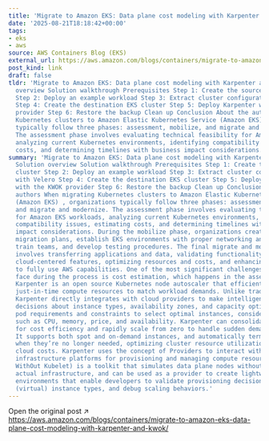 ```yaml
---
title: 'Migrate to Amazon EKS: Data plane cost modeling with Karpenter and KWOK'
date: '2025-08-21T18:18:42+00:00'
tags:
- eks
- aws
source: AWS Containers Blog (EKS)
external_url: https://aws.amazon.com/blogs/containers/migrate-to-amazon-eks-data-plane-cost-modeling-with-karpenter-and-kwok/
post_kind: link
draft: false
tldr: 'Migrate to Amazon EKS: Data plane cost modeling with Karpenter and KWOK Solution
  overview Solution walkthrough Prerequisites Step 1: Create the source EKS cluster
  Step 2: Deploy an example workload Step 3: Extract cluster configuration with Velero
  Step 4: Create the destination EKS cluster Step 5: Deploy Karpenter with the KWOK
  provider Step 6: Restore the backup Clean up Conclusion About the authors When migrating
  Kubernetes clusters to Amazon Elastic Kubernetes Service (Amazon EKS) , organizations
  typically follow three phases: assessment, mobilize, and migrate and modernize.
  The assessment phase involves evaluating technical feasibility for Amazon EKS workloads,
  analyzing current Kubernetes environments, identifying compatibility issues, estimating
  costs, and determining timelines with business impact considerations.'
summary: 'Migrate to Amazon EKS: Data plane cost modeling with Karpenter and KWOK
  Solution overview Solution walkthrough Prerequisites Step 1: Create the source EKS
  cluster Step 2: Deploy an example workload Step 3: Extract cluster configuration
  with Velero Step 4: Create the destination EKS cluster Step 5: Deploy Karpenter
  with the KWOK provider Step 6: Restore the backup Clean up Conclusion About the
  authors When migrating Kubernetes clusters to Amazon Elastic Kubernetes Service
  (Amazon EKS) , organizations typically follow three phases: assessment, mobilize,
  and migrate and modernize. The assessment phase involves evaluating technical feasibility
  for Amazon EKS workloads, analyzing current Kubernetes environments, identifying
  compatibility issues, estimating costs, and determining timelines with business
  impact considerations. During the mobilize phase, organizations create detailed
  migration plans, establish EKS environments with proper networking and security,
  train teams, and develop testing procedures. The final migrate and modernize phase
  involves transferring applications and data, validating functionality, implementing
  cloud-centered features, optimizing resources and costs, and enhancing observability
  to fully use AWS capabilities. One of the most significant challenges organizations
  face during the process is cost estimation, which happens in the assessment phase.
  Karpenter is an open source Kubernetes node autoscaler that efficiently provisions
  just-in-time compute resources to match workload demands. Unlike traditional autoscalers,
  Karpenter directly integrates with cloud providers to make intelligent, real-time
  decisions about instance types, availability zones, and capacity options. It evaluates
  pod requirements and constraints to select optimal instances, considering factors
  such as CPU, memory, price, and availability. Karpenter can consolidate workloads
  for cost efficiency and rapidly scale from zero to handle sudden demand spikes.
  It supports both spot and on-demand instances, and automatically terminates nodes
  when they’re no longer needed, optimizing cluster resource utilization and reducing
  cloud costs. Karpenter uses the concept of Providers to interact with different
  infrastructure platforms for provisioning and managing compute resources. KWOK (Kubernetes
  WithOut Kubelet) is a toolkit that simulates data plane nodes without allocating
  actual infrastructure, and can be used as a provider to create lightweight testing
  environments that enable developers to validate provisioning decisions, try various
  (virtual) instance types, and debug scaling behaviors.'
---
```

Open the original post ↗ https://aws.amazon.com/blogs/containers/migrate-to-amazon-eks-data-plane-cost-modeling-with-karpenter-and-kwok/

